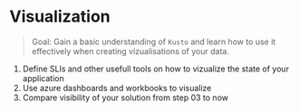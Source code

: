 # Visualization

> Goal: Gain a basic understanding of `Kusto` and learn how to use it effectively when creating vizualisations of your data.

1. Define SLIs and other usefull tools on how to vizualize the state of your application
2. Use azure dashboards and workbooks to visualize
3. Compare visibility of your solution from step 03 to now
